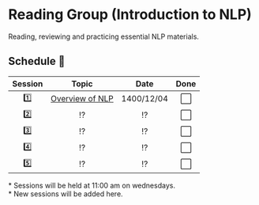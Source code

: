 # Reading Group (Introduction to NLP)
Reading, reviewing and practicing essential NLP materials.


## Schedule :date: ## 
|  Session   | Topic                 | Date          | Done                 | 
| :--------: | :-------------------: | :-----------: | :------------------: |
| :one:      | [Overview of NLP](http://phontron.com/class/anlp2021/schedule/class-introduction.html) | 1400/12/04  | :white_large_square: |
| :two:      | :interrobang:         | :interrobang: | :white_large_square: |
| :three:    | :interrobang:         | :interrobang: | :white_large_square: |
| :four:     | :interrobang:         | :interrobang: | :white_large_square: |
| :five:     | :interrobang:         | :interrobang: | :white_large_square: |

\* Sessions will be held at 11:00 am on wednesdays. <br>
\* New sessions will be added here.
